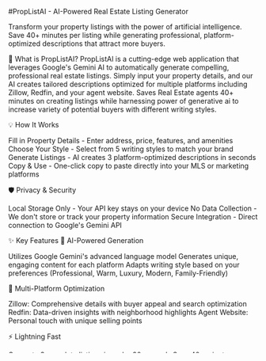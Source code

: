 #PropListAI - AI-Powered Real Estate Listing Generator

Transform your property listings with the power of artificial intelligence. Save 40+ minutes per listing while generating professional, platform-optimized descriptions that attract more buyers.

🏡 What is PropListAI?
PropListAI is a cutting-edge web application that leverages Google's Gemini AI to automatically generate compelling, professional real estate listings. Simply input your property details, and our AI creates tailored descriptions optimized for multiple platforms including Zillow, Redfin, and your agent website.
Saves Real Estate agents 40+ minutes on creating listings while harnessing power of generative ai to increase variety of potential buyers with different writing styles.  

💡 How It Works

Fill in Property Details - Enter address, price, features, and amenities
Choose Your Style - Select from 5 writing styles to match your brand
Generate Listings - AI creates 3 platform-optimized descriptions in seconds
Copy & Use - One-click copy to paste directly into your MLS or marketing platforms

🛡️ Privacy & Security

Local Storage Only - Your API key stays on your device
No Data Collection - We don't store or track your property information
Secure Integration - Direct connection to Google's Gemini API



✨ Key Features
🚀 AI-Powered Generation

Utilizes Google Gemini's advanced language model
Generates unique, engaging content for each platform
Adapts writing style based on your preferences (Professional, Warm, Luxury, Modern, Family-Friendly)

📱 Multi-Platform Optimization

Zillow: Comprehensive details with buyer appeal and search optimization
Redfin: Data-driven insights with neighborhood highlights
Agent Website: Personal touch with unique selling points

⚡ Lightning Fast

Generate 3 complete listings in under 30 seconds
Save 40+ minutes compared to manual writing
Instant copy-to-clipboard functionality

🎨 Modern, Intuitive Interface

Beautiful glassmorphism design with smooth animations
Fully responsive for desktop, tablet, and mobile
Clean, professional aesthetic that inspires confidence

🔧 Comprehensive Property Input

Basic information (address, price, property type)
Detailed specifications (bedrooms, bathrooms, square footage)
12+ amenity checkboxes (pool, fireplace, hardwood floors, etc.)
Custom features and special notes sections

📊 Smart Analytics

Real-time word count tracking
Generation time statistics
Export functionality with timestamps

🎯 Perfect For

Real Estate Agents looking to streamline their listing creation process
Brokerages wanting to standardize high-quality listing descriptions
Property Managers handling multiple listings efficiently
FSBO Sellers needing professional-quality marketing copy

🔑 Requirements

Free Google Gemini API key (get yours at Google AI Studio)
Modern web browser (Chrome, Firefox, Safari, Edge)
Internet connection for AI generation

🚀 Quick Start

Open PropListAI in your web browser
Click "API Config" and enter your Gemini API key
Fill out the property information form
Click "Generate AI Listings"
Copy and paste your professional listings wherever you need them!

💰 Cost-Effective Solution
With Google's generous free tier for Gemini API:

Generate hundreds of listings per month at no cost
Even heavy usage costs just pennies per listing
Massive ROI compared to hiring copywriters or spending hours writing

🌟 Why PropListAI?

Save Time: 40+ minutes saved per listing
Increase Quality: Professional, engaging copy every time
Boost Performance: Platform-optimized content attracts more buyers
Stay Consistent: Maintain high standards across all your listings
Scale Easily: Handle multiple properties without burnout

